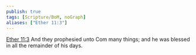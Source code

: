 ```yaml
---
publish: true
tags: [Scripture/BoM, noGraph]
aliases: ["Ether 11:3"]
---
```

[Ether 11:3](https://churchofjesuschrist.org/study/scriptures/bofm/ether/11?lang=eng&id=p3#p3) And they prophesied unto Com many things; and he was blessed in all the remainder of his days.
